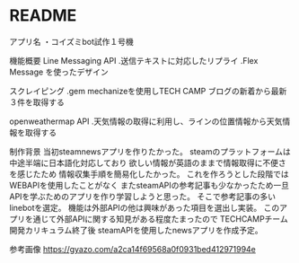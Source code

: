 # README

 アプリ名
・コイズミbot試作１号機
 
 機能概要
  Line Messaging API
 .送信テキストに対応したリプライ
 .Flex Message を使ったデザイン
 
  スクレイピング
 .gem mechanizeを使用しTECH CAMP ブログの新着から最新３件を取得する

  openweathermap API
 .天気情報の取得に利用し、ラインの位置情報から天気情報を取得する

 制作背景
 当初steamnewsアプリを作りたかった。
 steamのプラットフォームは中途半端に日本語化対応しており
 欲しい情報が英語のままで情報取得に不便さを感じたため
 情報収集手順を簡易化したかった。
 これを作ろうとした段階ではWEBAPIを使用したことがなく
 またsteamAPIの参考記事も少なかったため一旦APIを学ぶためのアプリを作り学習しようと思った。
 そこで参考記事の多いlinebotを選定。
 機能は外部APIの他は興味があった項目を選出し実装。
 このアプリを通じて外部APIに関する知見がある程度たまったので
 TECHCAMPチーム開発カリキュラム終了後
 steamAPIを使用したnewsアプリを作成予定。

 参考画像
 https://gyazo.com/a2ca14f69568a0f0931bed412971994e




